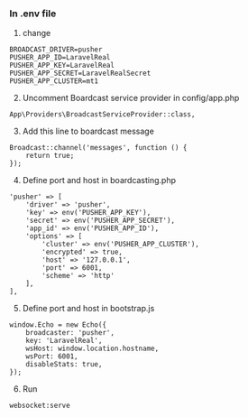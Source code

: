 ### In .env file
1. change 
```
BROADCAST_DRIVER=pusher
PUSHER_APP_ID=LaravelReal
PUSHER_APP_KEY=LaravelReal
PUSHER_APP_SECRET=LaravelRealSecret
PUSHER_APP_CLUSTER=mt1
```
2. Uncomment Boardcast service provider in config/app.php
```
App\Providers\BroadcastServiceProvider::class,
```
3. Add this line to boardcast message
```
Broadcast::channel('messages', function () {
    return true;
});
```
4. Define port and host in boardcasting.php
```
'pusher' => [
    'driver' => 'pusher',
    'key' => env('PUSHER_APP_KEY'),
    'secret' => env('PUSHER_APP_SECRET'),
    'app_id' => env('PUSHER_APP_ID'),
    'options' => [
        'cluster' => env('PUSHER_APP_CLUSTER'),
        'encrypted' => true,
        'host' => '127.0.0.1',
        'port' => 6001,
        'scheme' => 'http'
    ],
],
```
5. Define port and host in bootstrap.js
```
window.Echo = new Echo({
    broadcaster: 'pusher',
    key: 'LaravelReal',
    wsHost: window.location.hostname,
    wsPort: 6001,
    disableStats: true,
});
```
6. Run 
```
websocket:serve
```


